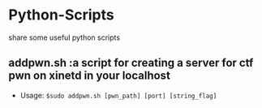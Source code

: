 # Python-Scripts
share some useful python scripts
## addpwn.sh :a script for creating a server for ctf pwn on xinetd in your localhost
- Usage: 
       `$sudo addpwn.sh [pwn_path] [port] [string_flag]` 
